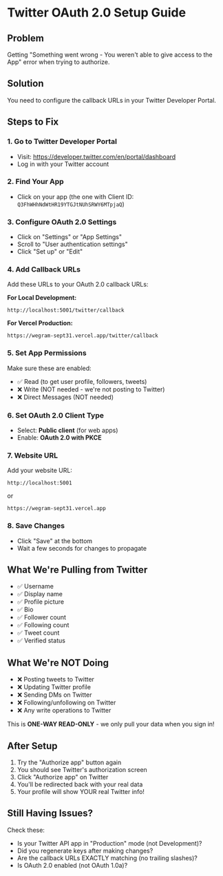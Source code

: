 # Twitter OAuth 2.0 Setup Guide

## Problem
Getting "Something went wrong - You weren't able to give access to the App" error when trying to authorize.

## Solution
You need to configure the callback URLs in your Twitter Developer Portal.

## Steps to Fix

### 1. Go to Twitter Developer Portal
- Visit: https://developer.twitter.com/en/portal/dashboard
- Log in with your Twitter account

### 2. Find Your App
- Click on your app (the one with Client ID: `Q3FhWHhNdWtHR19YTGJtNUhSRWY6MTpjaQ`)

### 3. Configure OAuth 2.0 Settings
- Click on "Settings" or "App Settings"
- Scroll to "User authentication settings"
- Click "Set up" or "Edit"

### 4. Add Callback URLs
Add these URLs to your OAuth 2.0 callback URLs:

**For Local Development:**
```
http://localhost:5001/twitter/callback
```

**For Vercel Production:**
```
https://wegram-sept31.vercel.app/twitter/callback
```

### 5. Set App Permissions
Make sure these are enabled:
- ✅ Read (to get user profile, followers, tweets)
- ❌ Write (NOT needed - we're not posting to Twitter)
- ❌ Direct Messages (NOT needed)

### 6. Set OAuth 2.0 Client Type
- Select: **Public client** (for web apps)
- Enable: **OAuth 2.0 with PKCE**

### 7. Website URL
Add your website URL:
```
http://localhost:5001
```
or
```
https://wegram-sept31.vercel.app
```

### 8. Save Changes
- Click "Save" at the bottom
- Wait a few seconds for changes to propagate

## What We're Pulling from Twitter
- ✅ Username
- ✅ Display name
- ✅ Profile picture
- ✅ Bio
- ✅ Follower count
- ✅ Following count
- ✅ Tweet count
- ✅ Verified status

## What We're NOT Doing
- ❌ Posting tweets to Twitter
- ❌ Updating Twitter profile
- ❌ Sending DMs on Twitter
- ❌ Following/unfollowing on Twitter
- ❌ Any write operations to Twitter

This is **ONE-WAY READ-ONLY** - we only pull your data when you sign in!

## After Setup
1. Try the "Authorize app" button again
2. You should see Twitter's authorization screen
3. Click "Authorize app" on Twitter
4. You'll be redirected back with your real data
5. Your profile will show YOUR real Twitter info!

## Still Having Issues?
Check these:
- Is your Twitter API app in "Production" mode (not Development)?
- Did you regenerate keys after making changes?
- Are the callback URLs EXACTLY matching (no trailing slashes)?
- Is OAuth 2.0 enabled (not OAuth 1.0a)?

